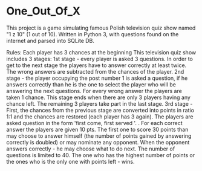 # One_Out_Of_X
This project is a game simulating famous Polish television quiz show named "1 z 10" (1 out of 10).
Written in Python 3, with questions found on the internet and parsed into SQLite DB.

Rules:
Each player has 3 chances at the beginning
This television quiz show includes 3 stages:
    1st stage - every player is asked 3 questions. In order to get to the next stage the players have to answer correctly at
 least twice. The wrong answers are subtracted from the chances of the player.
    2nd stage - the player occupying the post number 1 is asked a question, if he answers correctly than he is the one to 
select the player who will be answering the next questions. For every wrong answer the players are taken 1 chance. This 
stage ends when there are only 3 players having any chance left. The remaining 3 players take part in the last stage.
    3rd stage - First, the chances from the previous stage are converted into points in ratio 1:1 and the chances are 
    restored (each player has 3 again). The players are asked question in the form 'first come, first served '. . 
    For each correct answer the players are given 10 pts. The first one to score 30 points than may choose to answer 
    himself (the number of points gained by answering correctly is doubled) or may nominate any opponent. When the 
    opponent answers correctly - he may choose what to do next. The number of questions is limited to 40. The one who 
    has the highest number of points or the ones who is the only one with points left - wins. 

